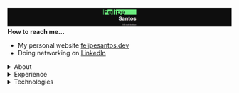 ![felipe](assets/bn.png)
**How to reach me...**

- My personal website [felipesantos.dev](https://felipesantos.dev)
- Doing networking on [LinkedIn](https://www.linkedin.com/in/felipe-snts-rocha/)

<details>
  <summary>About</summary>
  <ul>
  	<li>Frontend developer</li>
    <li>Computer Engineering student</li>
    <li>From Brazil</li>
  <ul>
</details>
<details>
  <summary>Experience</summary>
  <li>[Apr/2022 - Present] Frontend developer at Anexs Tecnologia</li>
</details>
<details>
  <summary>Technologies</summary>
  <ul>
    <li>TypeScript</li>
    <li>ReactJS</li>
    <li>NodeJS</li>
    <li>MongoDB</li>
  <ul>
</details>
